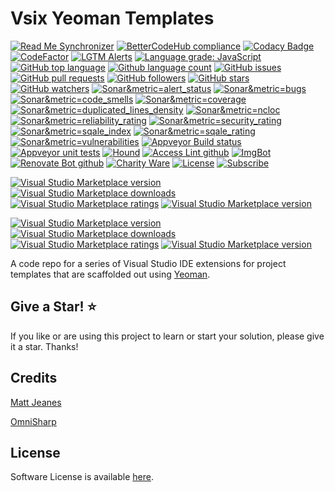 # Vsix Yeoman Templates
 
<!--BadgesSTART-->
<!-- Powered by https://github.com/GregTrevellick/ReadMeSynchronizer -->
[![Read Me Synchronizer](https://img.shields.io/badge/-powered%20by%20ReadMeSynchronizer-brightgreen.svg)](https://github.com/GregTrevellick/ReadMeSynchronizer)
[![BetterCodeHub compliance](https://bettercodehub.com/edge/badge/GregTrevellick/VsixYeomanTemplates?branch=master)](https://bettercodehub.com/results/GregTrevellick/VsixYeomanTemplates)
[![Codacy Badge](https://api.codacy.com/project/badge/Grade/e61c4dba8261497fb447379730e97a25)](https://www.codacy.com/project/gtrevellick/VsixYeomanTemplates/dashboard?utm_source=github.com&amp;utm_medium=referral&amp;utm_content=GregTrevellick/VsixYeomanTemplates&amp;utm_campaign=Badge_Grade_Dashboard)
 [![CodeFactor](https://www.codefactor.io/repository/github/GregTrevellick/VsixYeomanTemplates/badge)](https://www.codefactor.io/repository/github/GregTrevellick/VsixYeomanTemplates)
  [![LGTM Alerts](https://img.shields.io/lgtm/alerts/g/GregTrevellick/VsixYeomanTemplates.svg?logo=lgtm&logoWidth=18)](https://lgtm.com/projects/g/GregTrevellick/VsixYeomanTemplates/alerts/)
[![Language grade: JavaScript](https://img.shields.io/lgtm/grade/javascript/g/GregTrevellick/VsixYeomanTemplates.svg?logo=lgtm&logoWidth=18)](https://lgtm.com/projects/g/GregTrevellick/VsixYeomanTemplates/context:javascript)
[![GitHub top language](https://img.shields.io/github/languages/top/GregTrevellick/VsixYeomanTemplates.svg)](https://github.com/GregTrevellick/VsixYeomanTemplates)
[![Github language count](https://img.shields.io/github/languages/count/GregTrevellick/VsixYeomanTemplates.svg)](https://github.com/GregTrevellick/VsixYeomanTemplates)
[![GitHub issues](https://img.shields.io/github/issues-raw/GregTrevellick/VsixYeomanTemplates.svg)](https://github.com/GregTrevellick/VsixYeomanTemplates/issues)
[![GitHub pull requests](https://img.shields.io/github/issues-pr-raw/GregTrevellick/VsixYeomanTemplates.svg)](https://github.com/GregTrevellick/VsixYeomanTemplates/pulls)
[![GitHub followers](https://img.shields.io/github/followers/GregTrevellick.svg)](https://github.com/GregTrevellick?tab=followers)
[![GitHub stars](https://img.shields.io/github/stars/GregTrevellick/VsixYeomanTemplates.svg)](https://github.com/GregTrevellick/VsixYeomanTemplates)
[![GitHub watchers](https://img.shields.io/github/watchers/GregTrevellick/VsixYeomanTemplates.svg)](https://github.com/GregTrevellick/VsixYeomanTemplates/watchers)
[![Sonar&metric=alert_status](https://sonarcloud.io/api/project_badges/measure?project=VsixYeomanTemplates&metric=alert_status)](https://sonarcloud.io/dashboard?id=VsixYeomanTemplates)
[![Sonar&metric=bugs](https://sonarcloud.io/api/project_badges/measure?project=VsixYeomanTemplates&metric=bugs)](https://sonarcloud.io/component_measures?id=VsixYeomanTemplates&metric=bugs)
[![Sonar&metric=code_smells](https://sonarcloud.io/api/project_badges/measure?project=VsixYeomanTemplates&metric=code_smells)](https://sonarcloud.io/component_measures?id=VsixYeomanTemplates&metric=code_smells)
[![Sonar&metric=coverage](https://sonarcloud.io/api/project_badges/measure?project=VsixYeomanTemplates&metric=coverage)](https://sonarcloud.io/component_measures?id=VsixYeomanTemplates&metric=Coverage)
[![Sonar&metric=duplicated_lines_density](https://sonarcloud.io/api/project_badges/measure?project=VsixYeomanTemplates&metric=duplicated_lines_density)](https://sonarcloud.io/component_measures?id=VsixYeomanTemplates&metric=duplicated_lines)
[![Sonar&metric=ncloc](https://sonarcloud.io/api/project_badges/measure?project=VsixYeomanTemplates&metric=ncloc)](https://sonarcloud.io/component_measures?id=VsixYeomanTemplates&metric=ncloc)
[![Sonar&metric=reliability_rating](https://sonarcloud.io/api/project_badges/measure?project=VsixYeomanTemplates&metric=reliability_rating)](https://sonarcloud.io/component_measures?id=VsixYeomanTemplates&metric=reliability_rating)
[![Sonar&metric=security_rating](https://sonarcloud.io/api/project_badges/measure?project=VsixYeomanTemplates&metric=security_rating)](https://sonarcloud.io/component_measures?id=VsixYeomanTemplates&metric=security_rating)
[![Sonar&metric=sqale_index](https://sonarcloud.io/api/project_badges/measure?project=VsixYeomanTemplates&metric=sqale_index)](https://sonarcloud.io/component_measures?id=VsixYeomanTemplates&metric=sqale_index)
[![Sonar&metric=sqale_rating](https://sonarcloud.io/api/project_badges/measure?project=VsixYeomanTemplates&metric=sqale_rating)](https://sonarcloud.io/component_measures?id=VsixYeomanTemplates&metric=sqale_rating)
[![Sonar&metric=vulnerabilities](https://sonarcloud.io/api/project_badges/measure?project=VsixYeomanTemplates&metric=vulnerabilities)](https://sonarcloud.io/component_measures?id=VsixYeomanTemplates&metric=vulnerabilities)
[![Appveyor Build status](https://ci.appveyor.com/api/projects/status/am8i6aama94x7yma?svg=true)](https://ci.appveyor.com/project/GregTrevellick/VsixYeomanTemplates)
[![Appveyor unit tests](https://img.shields.io/appveyor/tests/GregTrevellick/VsixYeomanTemplates.svg)](https://ci.appveyor.com/project/GregTrevellick/VsixYeomanTemplates/build/tests)
 [![Hound](https://img.shields.io/badge/hound_ci-checked-brightgreen.svg)](https://houndci.com/)
[![Access Lint github](https://img.shields.io/badge/a11y-checked-brightgreen.svg)](https://www.accesslint.com)
[![ImgBot](https://img.shields.io/badge/images-optimized-brightgreen.svg)](https://imgbot.net/)
[![Renovate Bot github](https://img.shields.io/badge/renovatebot-checked-brightgreen.svg)](https://renovatebot.com/)
[![Charity Ware](https://img.shields.io/badge/charity%20ware-thank%20you-brightgreen.svg)](https://github.com/GregTrevellick/MiscellaneousArtefacts/wiki/Charity-Ware)
[![License](https://img.shields.io/github/license/gittools/gitlink.svg)](/LICENSE.txt)
[![Subscribe](https://img.shields.io/badge/subscribe%20to%20receive%20notificatons-grey.svg)](https://github.com/GregTrevellick/VsixYeomanTemplates/subscription)
 
[![Visual Studio Marketplace version](https://img.shields.io/badge/-AngularBasicVsix-%23e2165e.svg)](https://marketplace.visualstudio.com/items?itemName=GregTrevellick.AngularBasicVsix)
[![Visual Studio Marketplace downloads](https://vsmarketplacebadge.apphb.com/installs/GregTrevellick.AngularBasicVsix.svg)](https://marketplace.visualstudio.com/items?itemName=GregTrevellick.AngularBasicVsix)
[![Visual Studio Marketplace ratings](https://vsmarketplacebadge.apphb.com/rating/GregTrevellick.AngularBasicVsix.svg)](https://marketplace.visualstudio.com/items?itemName=GregTrevellick.AngularBasicVsix)
[![Visual Studio Marketplace version](https://vsmarketplacebadge.apphb.com/version/GregTrevellick.AngularBasicVsix.svg)](https://marketplace.visualstudio.com/items?itemName=GregTrevellick.AngularBasicVsix)


[![Visual Studio Marketplace version](https://img.shields.io/badge/-OmniSharpAspNetVsix-%23e2165e.svg)](https://marketplace.visualstudio.com/items?itemName=GregTrevellick.OmniSharpAspNetVsix)
[![Visual Studio Marketplace downloads](https://vsmarketplacebadge.apphb.com/installs/GregTrevellick.OmniSharpAspNetVsix.svg)](https://marketplace.visualstudio.com/items?itemName=GregTrevellick.OmniSharpAspNetVsix)
[![Visual Studio Marketplace ratings](https://vsmarketplacebadge.apphb.com/rating/GregTrevellick.OmniSharpAspNetVsix.svg)](https://marketplace.visualstudio.com/items?itemName=GregTrevellick.OmniSharpAspNetVsix)
[![Visual Studio Marketplace version](https://vsmarketplacebadge.apphb.com/version/GregTrevellick.OmniSharpAspNetVsix.svg)](https://marketplace.visualstudio.com/items?itemName=GregTrevellick.OmniSharpAspNetVsix)



<!--BadgesEND-->

A code repo for a series of Visual Studio IDE extensions for project templates that are scaffolded out using [Yeoman](https://yeoman.io/).

## Give a Star! :star:
If you like or are using this project to learn or start your solution, please give it a star. Thanks!

## Credits

[Matt Jeanes](https://github.com/MattJeanes/AngularBasic)

[OmniSharp](https://github.com/OmniSharp/generator-aspnet)

## License

Software License is available [here](/LICENSE.txt).
